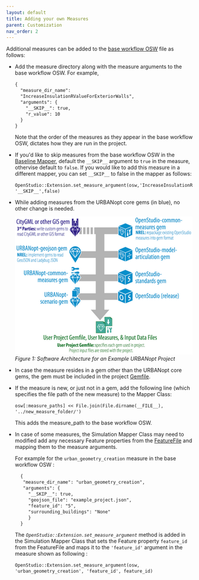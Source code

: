 ```yaml
---
layout: default
title: Adding your own Measures
parent: Customization
nav_order: 2
---
```


Additional measures can be added to the [base workflow OSW](base_workflow.md) file as follows:

* Add the measure directory along with the measure arguments to the base workflow OSW. For example, 

	```terminal
    {
      "measure_dir_name":
      "IncreaseInsulationRValueForExteriorWalls",
      "arguments": {
        "__SKIP__": true,
        "r_value": 10
      }
    }
	```
    Note that the order of the measures as they appear in the base workflow OSW, dictates how they
    are run in the project.

*  If you'd like to skip measures from the base workflow OSW in the [Baseline
   Mapper](https://github.com/urbanopt/urbanopt-example-geojson-project/blob/master/mappers/Baseline.rb),
   default the `__SKIP__` argument to `true` in the measure, othervise default to `false`. If you
   would like to add this measure in a different mapper, you can set `__SKIP__` to false in the
   mapper as follows:

	```terminal
    OpenStudio::Extension.set_measure_argument(osw,'IncreaseInsulationRValueForExteriorWalls', '__SKIP__',false)
	```

*  While adding measures from the URBANopt core gems (in blue), no other change
   is needed.

   ![uo_architecture_example](../doc_files/uo_architecture_example.jpg)
   *Figure 1: Software Architecture for an Example URBANopt Project*

*  In case the measure resides in a gem other than the URBANopt core gems, the gem must be included
   in the project
   [Gemfile](https://github.com/urbanopt/urbanopt-example-geojson-project/blob/master/Gemfile). 

*  If the measure is new, or just not in a gem, add the following line (which specifies the file path of the new measure) to the Mapper Class: 
 

    ```terminal
    osw[:measure_paths] << File.join(File.dirname(__FILE__), '../new_measure_folder/')
    ```

    This adds the measure_path to the base workflow OSW.

*  In case of some measures, the Simulation Mapper Class may need to modified add any necessary Feature
  properties from the [FeatureFile](https://github.com/urbanopt/urbanopt-example-geojson-project/blob/master/example_project.json) and mapping them to the measure arguments.

   For example for the `urban_geometry_creation` measure in the base workflow OSW : 

   ```terminal
     {
      "measure_dir_name": "urban_geometry_creation",
      "arguments": {
        "__SKIP__": true,
        "geojson_file": "example_project.json",
        "feature_id": "5",
        "surrounding_buildings": "None"
        }
     }

   ```

   The *`OpenStudio::Extension.set_measure_argument`* method is added in the Simulation Mapper Class
   that sets the Feature property  `feature_id` from the FeatureFile and maps it to the `'feature_id'` argument in
   the measure shown as following : 

   ```terminal
   OpenStudio::Extension.set_measure_argument(osw, 'urban_geometry_creation', 'feature_id', feature_id)
   ```